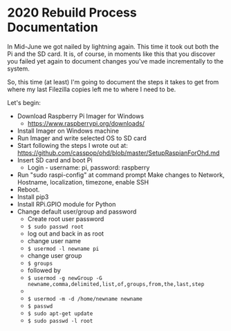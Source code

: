 # 2020 Rebuild Process Documentation

In Mid-June we got nailed by lightning again.  This time it took out both the Pi and the SD card.
It is, of course, in moments like this that you discover you failed yet again to document changes you've made incrementally to the system.

So, this time (at least) I'm going to document the steps it takes to get from where my last Filezilla copies left me to where I need to be.  

Let's begin:

- Download Raspberry Pi Imager for Windows
  - <https://www.raspberrypi.org/downloads/>
- Install Imager on Windows machine
- Run Imager and write selected OS to SD card
- Start following the steps I wrote out at: <https://github.com/casspop/ohd/blob/master/SetupRaspianForOhd.md>
- Insert SD card and boot Pi
  - Login - username: pi, password: raspberry
- Run "sudo raspi-config" at command prompt
        Make changes to Network, Hostname, localization, timezone, enable SSH
- Reboot.
- Install pip3
- Install RPi.GPIO module for Python
- Change default user/group and password
  - Create root user password
  - ```$ sudo passwd root```
  - log out and back in as root
  - change user name
  - ```$ usermod -l newname pi```
  - change user group
  - ```$ groups```
  - followed by
  - ```$ usermod -g newGroup -G newname,comma,delimited,list,of,groups,from,the,last,step```
  - 
  - ```$ usermod -m -d /home/newname newname```
  - ```$ passwd```
  - ```$ sudo apt-get update```
  - ```$ sudo passwd -l root```
